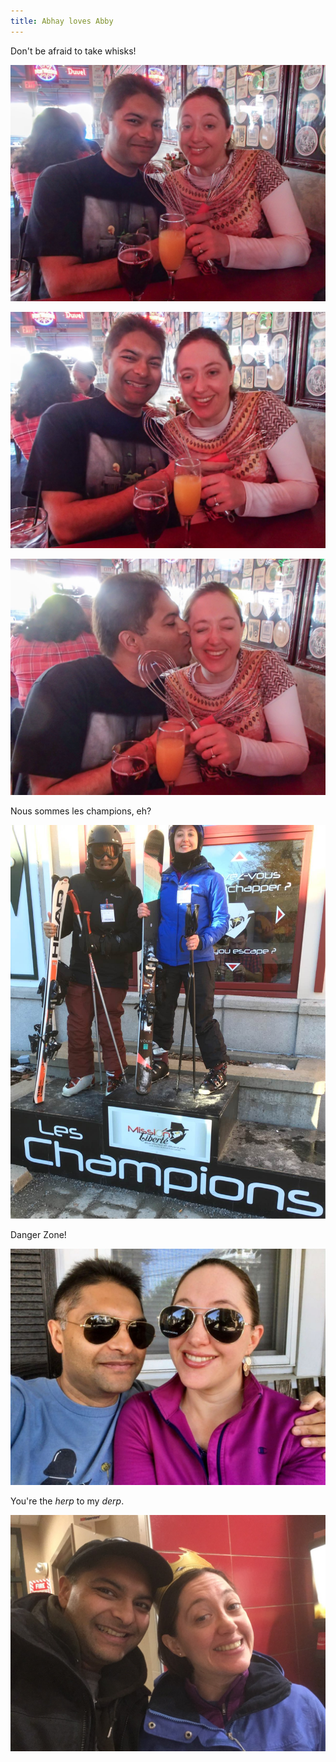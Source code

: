 ```yaml
---
title: Abhay loves Abby
---
```

Don't be afraid to take whisks!

![](/assets/silly/whisk-1.jpg)

![](/assets/silly/whisk-2.jpg)

![](/assets/silly/whisk-3.jpg)

Nous sommes les champions, eh?

![](/assets/silly/champions.jpg)

Danger Zone!

![](/assets/silly/aviators.jpg)

You're the _herp_ to my _derp_.

![](/assets/silly/king.jpg)
